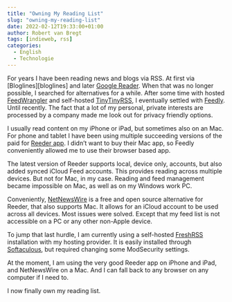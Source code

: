 ```yaml
---
title: "Owning My Reading List"
slug: "owning-my-reading-list"
date: 2022-02-12T19:33:00+01:00
author: Robert van Bregt
tags: [indieweb, rss]
categories:
  - English
  - Technologie
---
```


For years I have been reading news and blogs via RSS. At first via [Bloglines][bloglines] and later [Google Reader][greader]. When that was no longer possible, I searched for alternatives for a while. After some time with hosted [FeedWrangler][feedwrangler] and self-hosted [TinyTinyRSS][ttrss], I eventually settled with [Feedly][feedly]. Until recently. The fact that a lot of my personal, private interests are processed by a company made me look out for privacy friendly options.

I usually read content on my iPhone or iPad, but sometimes also on an Mac. For phone and tablet I have been using multiple succeeding versions of the paid for [Reeder app][reeder]. I didn’t want to buy their Mac app, so Feedly conveniently allowed me to use their browser based app.

The latest version of Reeder supports local, device only, accounts, but also added synced iCloud Feed accounts. This provides reading across multiple devices. But not for Mac, in my case. Reading and feed management became impossible on Mac, as well as on my Windows work PC.

Conveniently, [NetNewsWire][nnw] is a free and open source alternative for Reeder, that also supports Mac. It allows for an iCloud account to be used across all devices. Most issues were solved. Except that my feed list is not accessible on a PC or any other non-Apple device.

To jump that last hurdle, I am currently using a self-hosted [FreshRSS][freshrss] installation with my hosting provider. It is easily installed through [Softaculous][softaculous], but required changing some ModSecurity settings.

At the moment, I am using the very good Reeder app on iPhone and iPad, and NetNewsWire on a Mac. And I can fall back to any browser on any computer if I need to.

I now finally own my reading list.

[blogines]: https://en.wikipedia.org/wiki/Bloglines
[greader]: https://en.wikipedia.org/wiki/Google_Reader
[ttrss]: https://tt-rss.org/
[feedwrangler]: https://feedwrangler.net/
[feedly]: https://feedly.com/
[reeder]: https://www.reederapp.com/
[nnw]: https://netnewswire.com/
[freshrss]: https://freshrss.org/
[softaculous]: https://www.softaculous.com/
